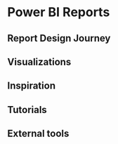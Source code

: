 # Power BI Reports
## Report Design Journey

## Visualizations

## Inspiration

## Tutorials

## External tools
